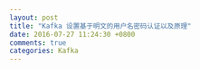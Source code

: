 ```yaml
---
layout: post
title: "Kafka 设置基于明文的用户名密码认证以及原理"
date: 2016-07-27 11:24:30 +0800
comments: true
categories: Kafka
---
```

